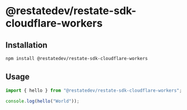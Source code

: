 # @restatedev/restate-sdk-cloudflare-workers

## Installation

```bash
npm install @restatedev/restate-sdk-cloudflare-workers
```

## Usage

```typescript
import { hello } from "@restatedev/restate-sdk-cloudflare-workers";

console.log(hello("World"));
```

